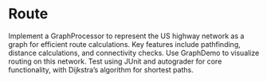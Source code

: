 # Route
Implement a GraphProcessor to represent the US highway network as a graph for efficient route calculations. Key features include pathfinding, distance calculations, and connectivity checks. Use GraphDemo to visualize routing on this network. Test using JUnit and autograder for core functionality, with Dijkstra’s algorithm for shortest paths.
